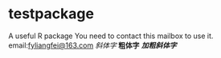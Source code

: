 # testpackage
A useful R package
You need to contact this mailbox to use it.
email:fyliangfei@163.com
*斜体字* 
**粗体字** 
***加粗斜体字***
